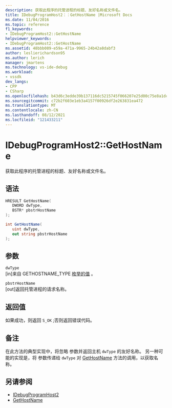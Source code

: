 ```yaml
---
description: 获取此程序的托管进程的标题、友好名称或文件名。
title: IDebugProgramHost2：：GetHostName |Microsoft Docs
ms.date: 11/04/2016
ms.topic: reference
f1_keywords:
- IDebugProgramHost2::GetHostName
helpviewer_keywords:
- IDebugProgramHost2::GetHostName
ms.assetid: 48bbb089-e59a-471a-9965-24b42a8dabf3
author: leslierichardson95
ms.author: lerich
manager: jmartens
ms.technology: vs-ide-debug
ms.workload:
- vssdk
dev_langs:
- CPP
- CSharp
ms.openlocfilehash: b43d6c3edde39b137116dc5215745f066207e25d00c75e8a1dc351e8c1ccefc6
ms.sourcegitcommit: c72b2f603e1eb3a4157f00926df2e263831ea472
ms.translationtype: MT
ms.contentlocale: zh-CN
ms.lasthandoff: 08/12/2021
ms.locfileid: "121433211"
---
```

# <a name="idebugprogramhost2gethostname"></a>IDebugProgramHost2::GetHostName
获取此程序的托管进程的标题、友好名称或文件名。

## <a name="syntax"></a>语法

```cpp
HRESULT GetHostName( 
   DWORD dwType,
   BSTR* pbstrHostName
);
```

```csharp
int GetHostName( 
   uint dwType,
   out string pbstrHostName
);
```

## <a name="parameters"></a>参数
`dwType`\
[in]来自 GETHOSTNAME_TYPE [枚举的值](../../../extensibility/debugger/reference/gethostname-type.md) 。

`pbstrHostName`\
[out]返回托管进程的请求名称。

## <a name="return-value"></a>返回值
 如果成功，则返回 `S_OK` ;否则返回错误代码。

## <a name="remarks"></a>备注
 在此方法的典型实现中，将忽略 参数并返回主机 `dwType` 的友好名称。 另一种可能的实现是，将 参数传递给 `dwType` 对 [GetHostName](../../../extensibility/debugger/reference/idebugprogramnode2-gethostname.md) 方法的调用，以获取名称。

## <a name="see-also"></a>另请参阅
- [IDebugProgramHost2](../../../extensibility/debugger/reference/idebugprogramhost2.md)
- [GetHostName](../../../extensibility/debugger/reference/idebugprogramnode2-gethostname.md)
